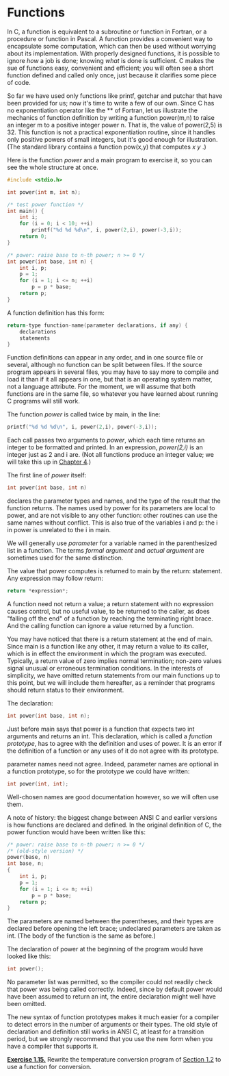 # Functions

In C, a function is equivalent to a subroutine or function in Fortran, or a procedure or function in Pascal. A function provides a convenient way to encapsulate some computation, which can then be used without worrying about its implementation. With properly designed functions, it is possible to ignore *how* a job is done; knowing *what* is done is sufficient. C makes the sue of functions easy, convenient and efficient; you will often see a short function defined and called only once, just because it clarifies some piece of code.

So far we have used only functions like printf, getchar and putchar that have been provided for us; now it's time to write a few of our own. Since C has no exponentiation operator like the ** of Fortran, let us illustrate the mechanics of function definition by writing a function power(m,n) to raise an integer m to a positive integer power n. That is, the value of power(2,5) is 32. This function is not a practical exponentiation routine, since it handles only positive powers of small integers, but it's good enough for illustration.(The standard library contains a function pow(x,y) that computes *x y* .)

Here is the function *power* and a main program to exercise it, so you can see the whole structure at once.

```c
#include <stdio.h> 

int power(int m, int n); 

/* test power function */ 
int main() { 
    int i; 
    for (i = 0; i < 10; ++i) 
        printf("%d %d %d\n", i, power(2,i), power(-3,i)); 
    return 0; 
} 

/* power: raise base to n-th power; n >= 0 */ 
int power(int base, int n) { 
    int i, p; 
    p = 1; 
    for (i = 1; i <= n; ++i) 
        p = p * base; 
    return p; 
}
```

A function definition has this form:

```c
return-type function-name(parameter declarations, if any) { 
    declarations 
    statements 
}
```
Function definitions can appear in any order, and in one source file or several, although no function can be split between files. If the source program appears in several files, you may have to say more to compile and load it than if it all appears in one, but that is an operating system matter, not a language attribute. For the moment, we will assume that both functions are in the same file, so whatever you have learned about running C programs will still work.

The function *power* is called twice by main, in the line:

```c
printf("%d %d %d\n", i, power(2,i), power(-3,i));
```

Each call passes two arguments to *power*, which each time returns an integer to be formatted and printed. In an expression, *power(2,i)* is an integer just as 2 and i are. (Not all functions produce an integer value; we will take this up in [Chapter 4]().)

The first line of *power* itself:

```c
int power(int base, int n)
```

declares the parameter types and names, and the type of the result that the function returns. The names used by power for its parameters are local to power, and are not visible to any other function: other routines can use the same names without conflict. This is also true of the variables i and p: the i in power is unrelated to the i in main.

We will generally use *parameter* for a variable named in the parenthesized list in a function. The terms *formal argument* and *actual argument* are sometimes used for the same distinction.

The value that power computes is returned to main by the return: statement. Any expression may follow return:

```c
return *expression*;
```

A function need not return a value; a return statement with no expression causes control, but no useful value, to be returned to the caller, as does "falling off the end" of a function by reaching the terminating right brace. And the calling function can ignore a value returned by a function.

You may have noticed that there is a return statement at the end of main. Since main is a function like any other, it may return a value to its caller, which is in effect the environment in which the program was executed. Typically, a return value of zero implies normal termination; non-zero values signal unusual or erroneous termination conditions. In the interests of simplicity, we have omitted return statements from our main functions up to this point, but we will include them hereafter, as a reminder that programs should return status to their environment.

The declaration:

```c
int power(int base, int n);
```

Just before main says that power is a function that expects two int arguments and returns an int. This declaration, which is called a *function prototype*, has to agree with the definition and uses of power. It is an error if the definition of a function or any uses of it do not agree with its prototype.

parameter names need not agree. Indeed, parameter names are optional in a function prototype, so for the prototype we could have written:

```c
int power(int, int); 
````

Well-chosen names are good documentation however, so we will often use them.

A note of history: the biggest change between ANSI C and earlier versions is how functions are declared and defined. In the original definition of C, the power function would have been written like this:

```c
/* power: raise base to n-th power; n >= 0 */ 
/* (old-style version) */ 
power(base, n) 
int base, n; 
{ 
    int i, p; 
    p = 1; 
    for (i = 1; i <= n; ++i) 
        p = p * base; 
    return p; 
}
```

The parameters are named between the parentheses, and their types are declared before opening the left brace; undeclared parameters are taken as int. (The body of the function is the same as before.)

The declaration of power at the beginning of the program would have looked like this:

```c
int power();
```

No parameter list was permitted, so the compiler could not readily check that power was being called correctly. Indeed, since by default power would have been assumed to return an int, the entire declaration might well have been omitted.

The new syntax of function prototypes makes it much easier for a compiler to detect errors in the number of arguments or their types. The old style of declaration and definition still works in ANSI C, at least for a transition period, but we strongly recommend that you use the new form when you have a compiler that supports it.

[**Exercise 1.15.**](../Solutions/Chapter1/E1-15.md) Rewrite the temperature conversion program of [Section 1.2]() to use a function for conversion.
